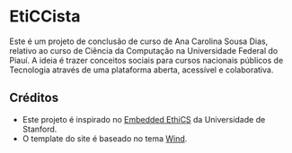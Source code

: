 # EtiCCista

Este é um projeto de conclusão de curso de Ana Carolina Sousa Dias, relativo ao curso de Ciência da Computação na Universidade Federal do Piauí. A ideia é trazer conceitos sociais para cursos nacionais públicos de Tecnologia através de uma plataforma aberta, acessível e colaborativa.

## Créditos
- Este projeto é inspirado no [Embedded EthiCS](https://embeddedethics.stanford.edu/about) da Universidade de Stanford.
- O template do site é baseado no tema [Wind](https://a-chacon.com/wind/?ref=jekyll-themes.com).
